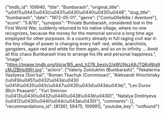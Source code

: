 {"tmdb_id": 109940, "title": "Bumbarash", "original_title": "\u0411\u0443\u043c\u0431\u0430\u0440\u0430\u0448", "slug_title": "bumbarash", "date": "1972-05-01", "genre": ["Com\u00e9die / Aventure"], "score": "5.8/10", "synopsis": "Private Bumbarash, considered lost in the First World War, suddenly returned to his native village, where no one recognizes, because the money for the memorial service a long time ago employed for other purposes.  In a country already in full raging civil war in the tiny village of power is changing every half: red, white, anarchists, gangsters, again red and white for them again, and so on to infinity ... Amid all this chaos Bumbarash tries to arrange his life and personal happiness.", "image": "https://image.tmdb.org/t/p/w185_and_h278_bestv2/qWUNszA9JTQKoNtg9cMJZBHp99H.jpg", "actors": ["Valeriy Zolotukhin (Bumbarash)", "Yekaterina Vasilyeva (Son'ka)", "Roman Tkachuk (Commissar)", "Aleksandr Khochinsky (\u041b\u0451\u0432\u043a\u0430 \u0414\u0435\u043c\u0447\u0435\u043d\u043a\u043e)", "Lev Durov (Rich Peasant)", "Yuri Smirnov (\u0413\u0430\u0432\u0440\u0438\u043b\u0430)", "Natalya Dmitriyeva (\u0412\u0430\u0440\u044c\u043a\u0430)"], "comments": [], "recommandations_id": [81361, 59475, 109991], "youtube_key": "notfound"}